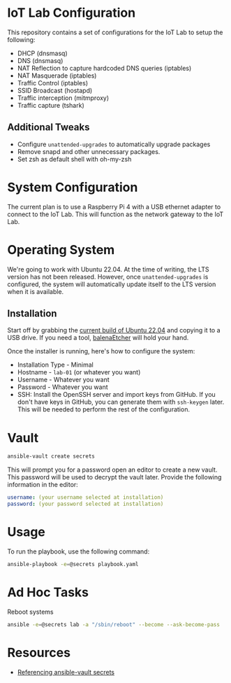 # IoT Lab Configuration

This repository contains a set of configurations for the IoT Lab to setup the following:

- DHCP (dnsmasq)
- DNS (dnsmasq)
- NAT Reflection to capture hardcoded DNS queries (iptables)
- NAT Masquerade (iptables)
- Traffic Control (iptables)
- SSID Broadcast (hostapd)
- Traffic interception (mitmproxy)
- Traffic capture (tshark)

## Additional Tweaks

- Configure `unattended-upgrades` to automatically upgrade packages
- Remove snapd and other unnecessary packages.
- Set zsh as default shell with oh-my-zsh

# System Configuration

The current plan is to use a Raspberry Pi 4 with a USB ethernet adapter to connect to the IoT Lab. This will function as the network gateway to the IoT Lab.

# Operating System

We're going to work with Ubuntu 22.04. At the time of writing, the LTS version has not been released. However, once `unattended-upgrades` is configured, the system will automatically update itself to the LTS version when it is available.

## Installation

Start off by grabbing the [current build of Ubuntu 22.04](https://cdimage.ubuntu.com/ubuntu-server/daily-live/current/jammy-live-server-amd64.iso) and copying it to a USB drive. If you need a tool, [balenaEtcher](https://balena.io/etcher/) will hold your hand.

Once the installer is running, here's how to configure the system:

- Installation Type - Minimal
- Hostname - `lab-01` (or whatever you want)
- Username - Whatever you want
- Password - Whatever you want
- SSH: Install the OpenSSH server and import keys from GitHub. If you don't have keys in GitHub, you can generate them with `ssh-keygen` later. This will be needed to perform the rest of the configuration.

# Vault

```bash
ansible-vault create secrets
```

This will prompt you for a password open an editor to create a new vault. This password will be used to decrypt the vault later. Provide the following information in the editor:

```yaml
username: (your username selected at installation)
password: (your password selected at installation)
```

# Usage

To run the playbook, use the following command:

```bash
ansible-playbook -e=@secrets playbook.yaml
```

# Ad Hoc Tasks

Reboot systems

```bash
ansible -e=@secrets lab -a "/sbin/reboot" --become --ask-become-pass
```

# Resources

- [Referencing ansible-vault secrets](https://www.redhat.com/sysadmin/ansible-playbooks-secrets)
